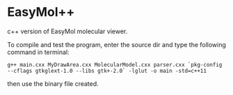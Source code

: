 # EasyMol++

c++ version of EasyMol molecular viewer.

To compile and test the program, enter the source dir and type the following command in terminal:
 
    g++ main.cxx MyDrawArea.cxx MolecularModel.cxx parser.cxx `pkg-config --cflags gtkglext-1.0 --libs gtk+-2.0` -lglut -o main -std=c++11
 
 then use the binary file created.
